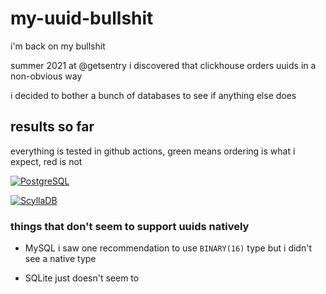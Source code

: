# my-uuid-bullshit

i'm back on my bullshit

summer 2021 at @getsentry i discovered that clickhouse orders uuids in a non-obvious way

i decided to bother a bunch of databases to see if anything else does

## results so far

everything is tested in github actions, green means ordering is what i expect, red is not

[![PostgreSQL](https://github.com/Michcioperz/my-uuid-bullshit/actions/workflows/postgresql.yaml/badge.svg?branch=main)](https://github.com/Michcioperz/my-uuid-bullshit/actions/workflows/postgresql.yaml)

[![ScyllaDB](https://github.com/Michcioperz/my-uuid-bullshit/actions/workflows/scylla.yaml/badge.svg?branch=main)](https://github.com/Michcioperz/my-uuid-bullshit/actions/workflows/scylla.yaml)

### things that don't seem to support uuids natively

- MySQL i saw one recommendation to use `BINARY(16)` type but i didn't see a native type

- SQLite just doesn't seem to